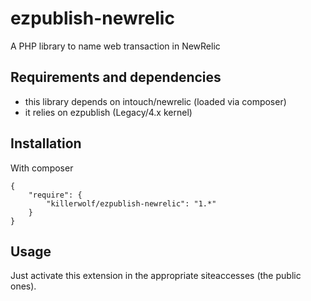 ezpublish-newrelic
===============

A PHP library to name web transaction in NewRelic  


## Requirements and dependencies ##
- this library depends on intouch/newrelic (loaded via composer)
- it relies on ezpublish (Legacy/4.x kernel)

## Installation ##

With composer
    
    {
        "require": {
            "killerwolf/ezpublish-newrelic": "1.*"
        }
    }


## Usage ##
Just activate this extension in the appropriate siteaccesses (the public ones).
